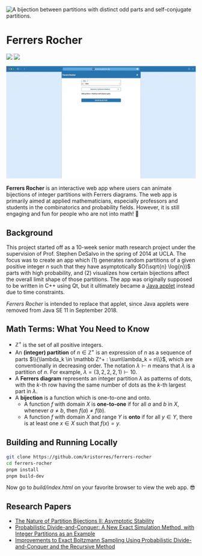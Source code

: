<picture>
    <source media="(prefers-color-scheme: dark)" srcset="https://kristorres.github.io/ferrers-rocher/images/bijection-banner-dark.png"/>
    <source media="(prefers-color-scheme: light)" srcset="https://kristorres.github.io/ferrers-rocher/images/bijection-banner.png"/>
    <img src="https://kristorres.github.io/ferrers-rocher/images/bijection-banner.png" alt="A bijection between partitions with distinct odd parts and self-conjugate partitions."/>
</picture>

Ferrers Rocher
==============

<p>
    <img src="https://img.shields.io/badge/Svelte-3-orange?style=for-the-badge&logo=svelte"/>
    <a href="https://twitter.com/ohayoukris">
        <img src="https://img.shields.io/badge/Contact-@ohayoukris-lightgrey?style=for-the-badge&logo=twitter">
    </a>
</p>

![The Ferrers Rocher web app animating the Sylvester/Glaisher bijection.](/static/images/sylvester-glaisher-bijection-example.gif)

**Ferrers Rocher** is an interactive web app where users can animate bijections
of integer partitions with Ferrers diagrams. The web app is primarily aimed at
applied mathematicians, especially professors and students in the combinatorics
and probability fields. However, it is still engaging and fun for people who are
not into math! 🙂

Background
----------

This project started off as a 10-week senior math research project under the
supervision of Prof. Stephen DeSalvo in the spring of 2014 at UCLA. The focus
was to create an app which (1) generates random partitions of a given positive
integer $n$ such that they have asymptotically $O(\sqrt{n} \log{n})$ parts with
high probability, and (2) visualizes how certain bijections affect the overall
limit shape of those partitions. The app was originally supposed to be written
in C++ using Qt, but it ultimately became a
[Java applet](http://kristorres.weebly.com/partitions.html) instead due to time
constraints.

*Ferrers Rocher* is intended to replace that applet, since Java applets were
removed from Java SE 11 in September 2018.

Math Terms: What You Need to Know
---------------------------------

  * $\mathbb Z^+$ is the set of all positive integers.
  * An **(integer) partition** of $n \in \mathbb Z^+$ is an expression of $n$
    as a sequence of parts
    $\\{\lambda_k \in \mathbb Z^+ : \sum\lambda_k = n\\}$, which are
    conventionally in decreasing order. The notation $\lambda ⊢ n$ means that
    $\lambda$ is a partition of $n$. For example,
    $\lambda = (3, 2, 2, 2, 1) ⊢ 10$.
  * A **Ferrers diagram** represents an integer partition $\lambda$ as patterns
    of dots, with the $k$-th row having the same number of dots as the $k$-th
    largest part in $\lambda$.
  * A **bijection** is a function which is one-to-one and onto.
    * A function $f$ with domain $X$ is **one-to-one** if for all $a$ and $b$ in
      $X$, whenever $a \ne b$, then $f(a) \ne f(b)$.
    * A function $f$ with domain $X$ and range $Y$ is **onto** if for all
      $y \in Y$, there is at least one $x \in X$ such that $f(x) = y$.

Building and Running Locally
----------------------------

```sh
git clone https://github.com/kristorres/ferrers-rocher
cd ferrers-rocher
pnpm install
pnpm build-dev
```

Now go to *build/index.html* on your favorite browser to view the web app. 😎

Research Papers
---------------

  * [The Nature of Partition Bijections II: Asymptotic Stability](https://www.math.ucla.edu/~pak/papers/stab5.pdf)
  * [Probabilistic Divide-and-Conquer: A New Exact Simulation Method, with Integer Partitions as an Example](https://arxiv.org/pdf/1110.3856.pdf)
  * [Improvements to Exact Boltzmann Sampling Using Probabilistic Divide-and-Conquer and the Recursive Method](https://arxiv.org/pdf/1608.07922.pdf)
